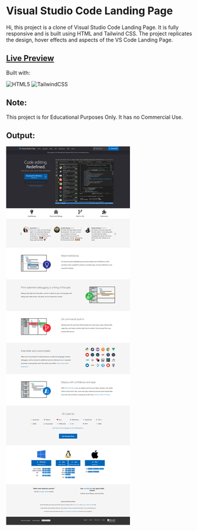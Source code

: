 # Visual Studio Code Landing Page

Hi, this project is a clone of Visual Studio Code Landing Page. It is fully responsive and is built using HTML and Tailwind CSS. The project replicates the design, hover effects and aspects of the VS Code Landing Page.

## [Live Preview](https://vs-code-homepage-clone.netlify.app/)

Built with:

![HTML5](https://img.shields.io/badge/html5-%23E34F26.svg?style=for-the-badge&logo=html5&logoColor=white) ![TailwindCSS](https://img.shields.io/badge/tailwindcss-%2338B2AC.svg?style=for-the-badge&logo=tailwind-css&logoColor=white)
 
## Note:

This project is for Educational Purposes Only. It has no Commercial Use.

## Output:

![Output](./output.png)
